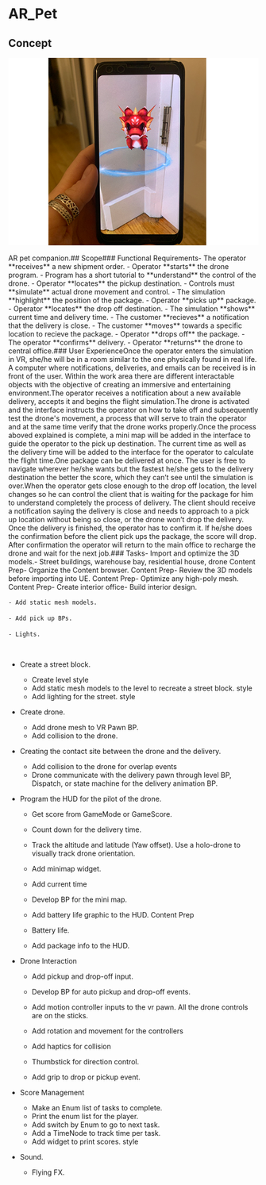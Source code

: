 # AR_Pet


## Concept
<p align="center">
  <img src="dino_PH.png"> 
</p>
AR pet companion. 
​
​
## Scope
​
### Functional Requirements
​
- The operator **receives** a new shipment order.
- Operator **starts** the drone program.
- Program has a short tutorial to **understand** the control of the drone.
- Operator **locates** the pickup destination.
- Controls must **simulate** actual drone movement and control.
- The simulation **highlight** the position of the package.
- Operator **picks up** package.
- Operator **locates** the drop off destination.
- The simulation **shows** current time and delivery time.
- The customer **recieves** a notification that the delivery is close.
- The customer **moves** towards a specific location to recieve the package.
- Operator **drops off** the package.
- The operator **confirms** delivery.
- Operator **returns** the drone to central office.
​
### User Experience
​
Once the operator enters the simulation in VR, she/he will be in a room similar to the one physically found in real life.  A computer where notifications, deliveries, and emails can be received is in front of the user. Within the work area there are different interactable objects with the objective of creating an immersive and entertaining environment.
​
The operator receives a notification about a new available delivery, accepts it and begins the flight simulation.
​
The drone is activated and the interface instructs the operator on how to take off and subsequently test the drone's movement, a process that will serve to train the operator and at the same time verify that the drone works properly.
​
Once the process aboved explained is complete, a mini map will be added in the interface to guide the operator to the pick up destination. The current time as well as the delivery time will be added to the interface for the operator to calculate the flight time.
​
One package can be delivered at once. The user is free to navigate wherever he/she wants but the fastest he/she gets to the delivery destination the better the score, which they can’t see until the simulation is over.  
​
When the operator gets close enough to the drop off location, the level changes so he can control the client that is waiting for the package for him to understand completely the process of delivery. The client should receive a notification saying the delivery is close and needs to approach to a pick up location without being so close, or the drone won’t drop the delivery.
​
Once the delivery is finished, the operator has to confirm it. If he/she does the confirmation before the client pick ups the package, the score will drop.
​
After confirmation the operator will return to the main office to recharge the drone and wait for the next job.
​
### Tasks
​
- Import and optimize the 3D models.
​
	- Street buildings, warehouse bay, residential house, drone Content Prep
​
	- Organize the Content browser. Content Prep
​
	- Review the 3D models before importing into UE. Content Prep
​
	- Optimize any high-poly mesh. Content Prep
​
- Create interior office
​
	- Build interior design.
	
	- Add static mesh models.
	
	- Add pick up BPs.
	
	- Lights.
​
- Create a street block.
​
	- Create level style
​
	- Add static mesh models to the level to recreate a street block. style
​
	- Add lighting for the street. style
	
- Create drone.
	
	- Add drone mesh to VR Pawn BP.
​
	- Add collision to the drone.
	
	
- Creating the contact site between the drone and the delivery.
​
	- Add collision to the drone for overlap events
​
	- Drone communicate with the delivery pawn through level BP, Dispatch, or state machine for the delivery animation BP.
​
​
- Program the HUD for the pilot of the drone.
​
	- Get score from GameMode or GameScore. 
​
	- Count down for the delivery time.
​
	- Track the altitude and latitude (Yaw offset). Use a holo-drone to visually track drone orientation.
​
	- Add minimap widget.
	
	- Add current time 
​
	- Develop BP for the mini map. 
​
	- Add battery life graphic to the HUD. Content Prep
​
	- Battery life.
​
	- Add package info to the HUD. 
​
- Drone Interaction
​
	- Add pickup and drop-off input.
	
	- Develop BP for auto pickup and drop-off events. 
​
	- Add motion controller inputs to the vr pawn. All the drone controls are on the sticks.
​
	- Add rotation and movement for the controllers
​
	- Add haptics for collision
​
	- Thumbstick for direction control.
​
	- Add grip to drop or pickup event.
​
- Score Management
​
	- Make an Enum list of tasks to complete.
​
	- Print the enum list for the player.
​
	- Add switch by Enum to go to next task.
​
	- Add a TimeNode to track time per task.
​
	- Add widget to print scores. style
​
- Sound.
​
	- Flying FX.
	

		
